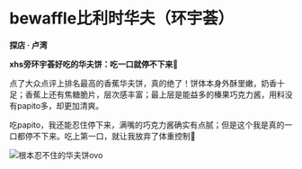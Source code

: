 # bewaffle比利时华夫（环宇荟）

**探店 · 卢湾**

**xhs旁环宇荟好吃的华夫饼：吃一口就停不下来🤤**

点了大众点评上排名最高的香蕉华夫饼，真的绝了！饼体本身外酥里嫩，奶香十足；香蕉上还有焦糖脆片，层次感丰富；最上层是能益多的榛果巧克力酱，用料没有papito多，却更加清爽。

吃papito，我还能忍住停下来，满嘴的巧克力酱确实有点腻；但是这个我是真的一口都停不下来。吃上第一口，就让我放弃了体重控制🤤

![根本忍不住的华夫饼ovo](bewaffle.jpg) 
